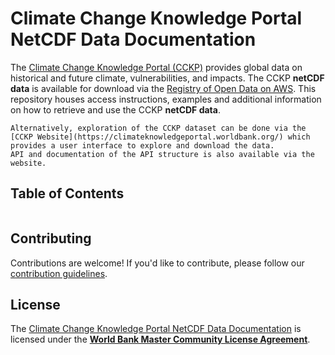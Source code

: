 # Climate Change Knowledge Portal NetCDF Data Documentation

The [Climate Change Knowledge Portal (CCKP)](https://climateknowledgeportal.worldbank.org) provides global data on historical and future climate, vulnerabilities, and impacts. The CCKP **netCDF data** is available for download via the [Registry of Open Data on AWS](https://registry.opendata.aws/). This repository houses access instructions, examples and additional information on how to retrieve and use the CCKP **netCDF data**.

```{tip}
Alternatively, exploration of the CCKP dataset can be done via the [CCKP Website](https://climateknowledgeportal.worldbank.org/) which provides a user interface to explore and download the data.
API and documentation of the API structure is also available via the website.
```

## Table of Contents

```{tableofcontents}
```

## Contributing

Contributions are welcome! If you'd like to contribute, please follow our [contribution guidelines](https://github.com/worldbank/climateknowledgeportal/blob/main/CONTRIBUTING.md).

## License

The [Climate Change Knowledge Portal NetCDF Data Documentation](https://github.com/worldbank/climateknowledgeportal) is licensed under the [**World Bank Master Community License Agreement**](LICENSE).

